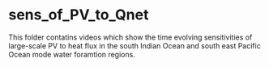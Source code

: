 # sens_of_PV_to_Qnet
This folder contatins videos which show the time evolving sensitivities of large-scale PV to heat flux in the south Indian Ocean and south east Pacific Ocean mode water foramtion regions.
